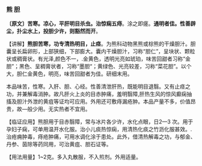 ### 熊 胆

**〔原文〕苦寒。凉心，平肝明目杀虫。治惊痫五痔**。涂之即瘥。**通明者佳。性善辟尘，扑尘水上，投胆少许，则豁然而开**。

【讲解】**熊胆苦寒，功专清热明目，止痉**。为熊科动物黑熊或棕熊的干燥胆汁。胆囊呈长扁卵形，上部狭细，下部膨大。囊内干燥胆汁，习称“胆仁”，呈块状、颗粒状或稠膏状。有光泽,颜色不一，.金黄色，透明光亮如琥珀，味苦回甜者习称“金胆”；黑色、呈稠膏状者，习称“墨胆“；黄绿色、光亮较差，习称“菜花胆”。以个大，胆仁金黄色，明亮，味苦回甜者为佳。研细末用。

本品味苦，性寒。入肝、胆、心经。性善清泄肝热，既能明目退翳。又有止痉之功，并兼解毒消肿。故凡肝火上炎的目赤肿痛，羞明翳障,肝热生风的惊风癫痫抽搐及胆汁外泄的黄疽等证均可应用。外用还可敷痔漏疮肿。本品产量不多，价值昂贵，故—般少用。无实热者不宜用。

【临证应用】熊胆用于目赤翳障，常与冰片各少许，水化点眼，日2—3 次。用于孕妇子痫，可单用温开水化服。治小儿痰热惊痫，用清热化痰之竹沥化服甚效。.治疮痈肿毒，痔疮肿痛，可用水调化涂于患处。此外，借清热解毒之功，与郁金、丹参、茵除等药同用，可治黄疽、胆石证等。

【用法用量】1~2克。多入丸散服，不入煎剂。外用适量。
